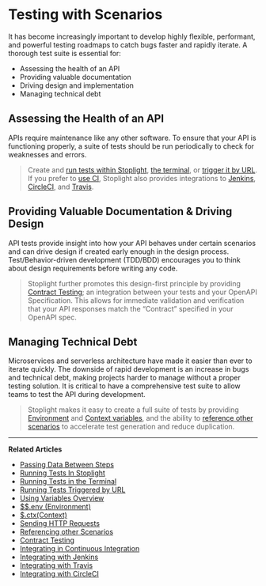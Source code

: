 # Testing with Scenarios

It has become increasingly important to develop highly flexible, performant, and powerful testing roadmaps to catch bugs faster and rapidly iterate. A thorough test suite is essential for: 
- Assessing the health of an API
- Providing valuable documentation 
- Driving design and implementation 
- Managing technical debt 

## Assessing the Health of an API

APIs require maintenance like any other software. To ensure that your API is functioning properly, a suite of tests should be run periodically to check for weaknesses and errors.  

>Create and [run tests within Stoplight](/testing/running-tests/in-stoplight), [the terminal](/testing/running-tests/in-the-terminal), or [trigger it by URL](/testing/running-tests/triggering-by-url). If you prefer to [use CI](/testing/continuous-integration/overview), Stoplight also provides integrations to [Jenkins](/testing/continuous-integration/jenkins), [CircleCI](/testing/continuous-integration/circle-ci), and [Travis](/testing/continuous-integration/travis).  

## Providing Valuable Documentation & Driving Design

API tests provide insight into how your API behaves under certain scenarios and can drive design if created early enough in the design process. Test/Behavior-driven development (TDD/BDD) encourages you to think about design requirements before writing any code. 

>Stoplight further promotes this design-first principle by providing [Contract Testing](/testing/leveraging-openapi/contract-testing); an integration between your tests and your OpenAPI Specification. This allows for immediate validation and verification that your API responses match the “Contract” specified in your OpenAPI spec.

## Managing Technical Debt 

Microservices and serverless architecture have made it easier than ever to iterate quickly. The downside of rapid development is an increase in bugs and technical debt, making projects harder to manage without a proper testing solution. It is critical to have a comprehensive test suite to allow teams to test the API during development. 

>Stoplight makes it easy to create a full suite of tests by providing [Environment](/testing/using-variables/environment) and [Context variables](/testing/using-variables/context), and the ability to [reference other scenarios](/testing/referencing-other-scenarios/overview) to accelerate test generation and reduce duplication. 

---
**Related Articles**
- [Passing Data Between Steps](/testing/getting-started/passing-data-between-steps)
- [Running Tests In Stoplight](/testing/running-tests/in-stoplight)
- [Running Tests in the Terminal](/testing/running-tests/in-the-terminal)
- [Running Tests Triggered by URL](/testing/running-tests/triggering-by-url)
- [Using Variables Overview](/testing/using-variables/overview)
- [$$.env (Environment)](/testing/using-variables/environment)
- [$.ctx(Context)](/testing/using-variables/context)
- [Sending HTTP Requests](/testing/sending-http-requests/overview)
- [Referencing other Scenarios](/testing/referencing-other-scenarios/overview)
- [Contract Testing](testing/leveraging-openapi/contract-testing)
- [Integrating in Continuous Integration](/testing/continuous-integration/overview)
- [Integrating with Jenkins](/testing/continuous-integration/jenkins)
- [Integrating with Travis](/testing/continuous-integration/travis)
- [Integrating with CircleCI](/testing/continuous-integration/circle-ci)
